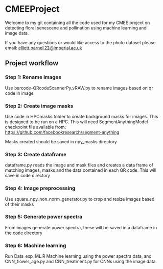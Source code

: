 # CMEEProject

Welcome to my git containing all the code used for my CMEE project on detecting floral senescene and pollination using machine learning and image data.

If you have any questions or would like access to the photo dataset please email: elliott.parnell22@imperial.ac.uk

## Project workflow 
### Step 1: Rename images
Use barcode-QRcodeScannerPy_vRAW.py to rename images based on qr code in image

### Step 2: Create image masks
Use code in HPCmasks folder to create background masks for images. This is designed to be run on a HPC. This will need SegmentAnythingModel checkpoint file available from: https://github.com/facebookresearch/segment-anything

Masks created should be saved in npy_masks directory

### Step 3: Create dataframe 
dataframe.py reads the image and mask files and creates a data frame of matching images, masks and the data contained in each QR code. This will save in code directory

### Step 4: Image preprocessing
Use square_npy_non_norm_generator.py to crop and resize images based of their masks

### Step 5: Generate power spectra
From images generate power spectra, these will be saved in a dataframe in the code directory

### Step 6: Machine learning
Run Data_exp_ML.R Machine learning using the power spectra data, and CNN_flower_age.py and CNN_treatment.py for CNNs using the image data. 